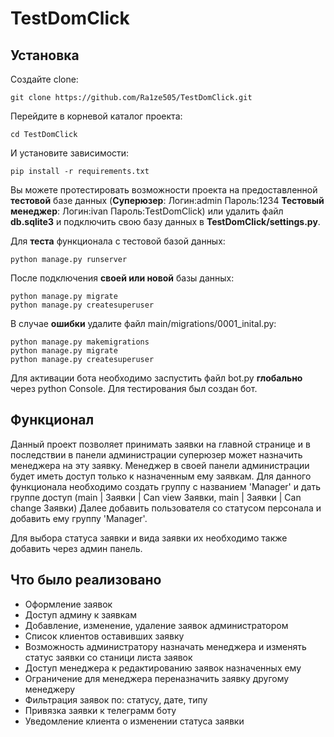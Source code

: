 # TestDomClick
## Установка
Создайте clone:
```
git clone https://github.com/Ra1ze505/TestDomClick.git
```

Перейдите в корневой каталог проекта:
``` 
cd TestDomClick
```

И установите зависимости: 
```
pip install -r requirements.txt
```

Вы можете протестировать возможности проекта на предоставленной **тестовой** базе данных
(**Суперюзер**: Логин:admin Пароль:1234 **Тестовый менеджер**: Логин:ivan Пароль:TestDomClick) или удалить файл **db.sqlite3** и подключить свою базу данных в **TestDomClick/settings.py**.

Для **теста** функционала с тестовой базой данных:
```
python manage.py runserver
```

После подключения **своей или новой** базы данных:
```
python manage.py migrate
python manage.py createsuperuser
```
В случае **ошибки** удалите файл main/migrations/0001_inital.py:
```
python manage.py makemigrations
python manage.py migrate
python manage.py createsuperuser
```
Для активации бота необходимо заспустить файл bot.py **глобально** через python Console. Для тестирования был создан бот.
## Функционал
Данный проект позволяет принимать заявки на главной странице и в последствии в панели администрации суперюзер может назначить менеджера на эту заявку. Менеджер в своей панели администрации будет иметь доступ только к назначенным ему заявкам.
Для данного функционала необходимо создать группу с названием 'Manager' и дать группе доступ (main | Заявки | Can view Заявки, main | Заявки | Can change Заявки)
Далее добавить пользователя со статусом персонала и добавить ему группу 'Manager'.

Для выбора статуса заявки и вида заявки их необходимо также добавить через админ панель.

## Что было реализовано
- Оформление заявок
- Доступ админу к заявкам
- Добавление, изменение, удаление заявок администратором
- Список клиентов оставивших заявку
- Возможность администратору назначать менеджера и изменять статус заявки со станици листа заявок
- Доступ менеджера к редактированию заявок назначенных ему
- Ограничение для менеджера переназначить заявку другому менеджеру
- Фильтрация заявок по: статусу, дате, типу
- Привязка заявки к телеграмм боту
- Уведомление клиента о изменении статуса заявки

